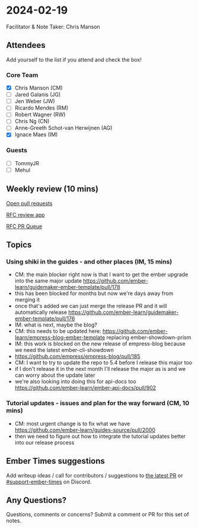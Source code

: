 # 2024-02-19

Facilitator & Note Taker: Chris Manson

## Attendees

Add yourself to the list if you attend and check the box!

### Core Team

- [x] Chris Manson (CM)
- [ ] Jared Galanis (JG)
- [ ] Jen Weber (JW)
- [ ] Ricardo Mendes (RM)
- [ ] Robert Wagner (RW)
- [ ] Chris Ng (CN)
- [ ] Anne-Greeth Schot-van Herwijnen (AG)
- [x] Ignace Maes (IM)

### Guests

- [ ] TommyJR
- [ ] Mehul

## Weekly review (10 mins)

[Open pull requests](https://help-wanted.emberjs.com/pull-requests)

[RFC review app](https://rfcs.emberjs.com/)

[RFC PR Queue](https://github.com/emberjs/rfcs/pulls)

## Topics

### Using shiki in the guides - and other places (IM, 15 mins)

- CM: the main blocker right now is that I want to get the ember upgrade into the same major update https://github.com/ember-learn/guidemaker-ember-template/pull/178
- this has been blocked for months but now we're days away from merging it
- once that's added we can just merge the release PR and it will automatically release https://github.com/ember-learn/guidemaker-ember-template/pull/176
- IM: what is next, maybe the blog?
- CM: this needs to be updated here: https://github.com/ember-learn/empress-blog-ember-template replacing ember-showdown-prism
- IM: this work is blocked on the new release of empress-blog because we need the latest ember-cli-showdown
- https://github.com/empress/empress-blog/pull/185 
- CM: I want to try to update the repo to 5.4 before I release this major too
- if I don't release it in the next month I'll release the major as is and we can worry about the update later
- we're also looking into doing this for api-docs too https://github.com/ember-learn/ember-api-docs/pull/902


### Tutorial updates - issues and plan for the way forward (CM, 10 mins)

- CM: most urgent change is to fix what we have https://github.com/ember-learn/guides-source/pull/2000
- then we need to figure out how to integrate the tutorial updates better into our release process

<!-- If you would like to add a topic to the agenda please add a suggestion to the PR using the following format: -->
<!-- ### Your topic (INITIALS, expected duration in minutes) -->

## Ember Times suggestions

Add writeup ideas / call for contributors / suggestions to [the latest PR](https://github.com/ember-learn/ember-blog/pulls?q=is%3Aopen+is%3Apr+label%3A%22%F0%9F%97%9E+embertimes%22%20or%20#support-ember-times) or [#support-ember-times](https://discordapp.com/channels/480462759797063690/485450546887786506) on Discord.

## Any Questions?

Questions, comments or concerns? Submit a comment or PR for this set of notes.
